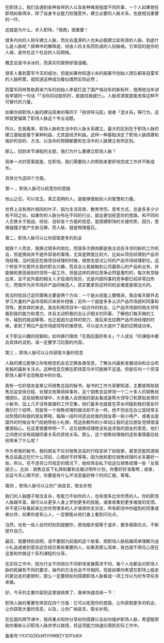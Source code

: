 在职场上，我们会遇到各种各样的人以及各种难易程度不同的事，一个人如果想在职场如鱼得水，除了自身专业能力较强意外，建立必要的人脉关系，也是相当重要的一环。

这就是为什么，步入职场，「情商」很重要！

很多内向的人排斥建立人脉，而左右逢源的人也未必能建立起有效的人脉。到底什么是人脉呢？辞典中的解释是，经由人际关系而形成的人际脉络。它体现的是你的人缘，是你在这个社会的人际网络。

概念总是冷冰冰的，而真实的案例却很温暖。

很多人看到雷军今天的成功，但是如果你知道小米的超豪华创始人团队都来自雷军的人脉积累，就知道这种成功看似偶然实则必然；

而雷军同样帮助蔚来汽车的创始人李斌打造了国产电动车的新标杆，借用他当年讲给李斌的一句话「「当你扣动扳机时，直接找我就行」。人脉资源就是能发挥这种不可替代的力量。

如果你把职场人脉的建设简单的等同于「拍领导马屁」或者「混关系」等行为，这样就更偏离了职场人脉这个专业话题。

所以，在我看来，职场人脉和生活中的人脉关系建立，最大的区别在于职场人脉的建立基础是基于某种利益，尤其是经济利益。这样一种基础决定了职场人脉搭建和维护的目的、方法、以及你的预期都要和生活中的人脉建立有所区别。

那么，回到本节课程的主题，我们为什么要建立职场人脉？

简单一点的答案就是，在职场，我们需要别人的帮助来更好地完成工作并不断成长。

具体分为这四个方面。

第一 ，职场人脉可以拓宽你的思路

他山之石，可以攻玉。真正高明的人，是能够借助别人的智慧和力量。

世界上没有两片相同的叶子，因为生活背景、教育学历、思考方式，总是多多少少有不同之处。如果你的人脉分布在不同的行业，就会更加拓宽你的思路。和不同的人交换关于挑战、经验、目标各个方面的信息，是搭建职场的关键优势，因为，思维碰撞才能产生新见解，而人脉，就是物理基石。

第二，职场人脉可以让你获取更多的机会

就我个人而言，我换过很多的岗位，而很多次换岗都是我主动去寻求的新的工作机会，但是换岗并不是件容易的事情，尤其是跨度比较大，比如从项目经理到产品市场经理。当时我还在做项目经理的时候，很想去尝试公司的产品市场经理职位，这个转变不仅更符合我的职业兴趣，而且会让我接触到公司最核心的产品和业务，并能够和更高级别的领导一起工作。但是这样的岗位竞争必然是激烈的，每次有空缺出来，且不说外面的相关人才投递的简历，光是内部同事的竞争都已经非常白热化，而我作为非市场非产品的候选人，其实要拿到这样的机会难度是相当大的。

我当时给自己定的策略主要是两个方向：一个是从技能上要精进，我会每天额外去学习大量的产品市场知识来弥补短板；另外一个就是多多认识产品市场部的同事和领导。更具体的来说，我会利用项目中一起合作的机会，让产品市场部的相关领导看到我的能力和潜力，并且主动积极的去认识相关的同事，了解他们每天做的工作，碰到的挑战等等。也正是因为这样的努力，我后来去应聘产品市场经理的时候，拿到了两位产品市场部领导的推荐信，可以说大大提升了我的应聘成功率。

关于职业兴趣的挖掘和」如何换行换岗「在我后面的有关」个人成长「的课程中都会具体的谈到，请一定要学习后面的内容。

第三 ，职场人脉可以让你获取大量的信息

人脉的建立能够让你有绝佳机会去交换各类信息，了解业内最新发展动向和企业和老板的最新关注点。这种信息交换在职场菜鸟中可能微不足道。但是任何一个资深职场人都不会忽略其中的价值。

我有一位好朋友是某公司销售总监的秘书，秘书的工作大家都知道，主要是帮助销售总监安排日程、处理文档等琐碎事务，这个销售总监带领一个二十多人的销售经理团队，这些销售经理中，大多数人会把我的朋友看成是帮大领导订机票贴发票的小秘书，加上几乎没有直接的工作交集，他们最多也就是在茶水间碰到我的朋友时偶尔打个招呼。但是有一个销售经理的做法却不太一样。他不但会在办公室经常主动热情的和我的朋友寒暄，每隔一段时间还会给我的朋友寄一些小特产，或者出差国外的时候会专门给她带些小礼物，而这些额外的小举动让我的这位朋友觉得很温暖很贴心。在这里我要申明一下，这位销售经理绝没有追求我的朋友的意思，他们之间绝对没有超越同事关系的其他关系。那么，这个销售经理做的这些事情最后给他带来了什么呢？

作为老板的秘书，我的朋友不仅对销售总监的行程安排了如指掌，甚至还能知道销售总监最近在忙什么项目，心情好不好等等。因为她和那位销售经理的关系要好一些，所以，在不违背公司规定的情况下，她经常会私下给这位销售经理一些「友情提示」，比如：销售总监下礼拜和要和总裁过明年计划，你要好好准备啊；或者，总监今天心情不好，你要是有什么坏消息最好换个时间汇报，等等。

第四 ，职场人脉可以让你广纳良言，取长补短

我们的人脉圈子相当复杂，有能力不如你的人，也有很多比你优秀的人。你的职场人脉越丰富，越可以从更多人身上学到更多的技能，或者收集到更多维度的反馈。并不是只有看起来比你优秀很多的人才值得你去交往，所有职场中你碰到的同事或者伙伴，如果你是有心人，一定都能从他们身上看到闪光点。

当然，也有一些人会时时刻刻提醒你，原地踏步就等于退步，要多吸取优点，不断提升自己。

最后，我要特别说明，请不要因为前面的这个故事，把职场人脉拓展简单理解为送小礼品或者刻意去迎合结交某些重要的人，如果真那么简单，我也就不用花心思在这里和你做这个系列课程的分享。

在实际工作中，因为行业不同岗位不同职场发展需求不同，每个人也都会对职场人脉的拓展有不同的要求，操作的方法也会不尽相同，但是如果你希望在职场上能走的更远走的更顺利，那么一定要把如何搭建职场人脉看成一项工作以为的专项任务来做。

好，今天的主要内容到这里就结束了，我来快速总结一下：

职场人脉的重要性体现在四个方面：它可以拓宽你的思路，让你获取更多的机会，让你获取大量的信息，以及，让你广纳良言，取长补短。

在后面的两节课中，我将重点和你分享如何搭建以及如何维护职场人脉，希望能帮助你重新认识职场人脉并学以致用，将这项能力快速应用到实际工作中。

备案号:YXX1QZKkM1YHMBZY3DFb8lX